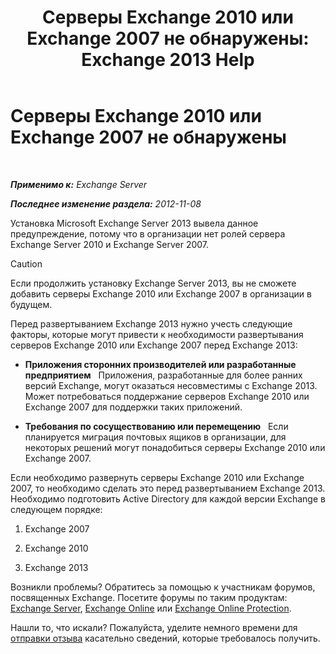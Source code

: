 ﻿---
title: 'Серверы Exchange 2010 или Exchange 2007 не обнаружены: Exchange 2013 Help'
TOCTitle: Серверы Exchange 2010 или Exchange 2007 не обнаружены
ms:assetid: 789cabab-c769-4a16-a6c8-3db82cff8861
ms:mtpsurl: https://technet.microsoft.com/ru-ru/library/ms.exch.setupreadiness.noe14serverwarning(v=EXCHG.150)
ms:contentKeyID: 50488472
ms.date: 04/30/2018
mtps_version: v=EXCHG.150
ms.translationtype: HT
---

# Серверы Exchange 2010 или Exchange 2007 не обнаружены

 

_**Применимо к:** Exchange Server_

_**Последнее изменение раздела:** 2012-11-08_

Установка Microsoft Exchange Server 2013 вывела данное предупреждение, потому что в организации нет ролей сервера Exchange Server 2010 и Exchange Server 2007.

> [!CAUTION]  
> Если продолжить установку Exchange Server 2013, вы не сможете добавить серверы Exchange 2010 или Exchange 2007 в организации в будущем.


Перед развертыванием Exchange 2013 нужно учесть следующие факторы, которые могут привести к необходимости развертывания серверов Exchange 2010 или Exchange 2007 перед Exchange 2013:

  - **Приложения сторонних производителей или разработанные предприятием**   Приложения, разработанные для более ранних версий Exchange, могут оказаться несовместимы с Exchange 2013. Может потребоваться поддержание серверов Exchange 2010 или Exchange 2007 для поддержки таких приложений.

  - **Требования по сосуществованию или перемещению**   Если планируется миграция почтовых ящиков в организации, для некоторых решений могут понадобиться серверы Exchange 2010 или Exchange 2007.

Если необходимо развернуть серверы Exchange 2010 или Exchange 2007, то необходимо сделать это перед развертыванием Exchange 2013. Необходимо подготовить Active Directory для каждой версии Exchange в следующем порядке:

1.  Exchange 2007

2.  Exchange 2010

3.  Exchange 2013

Возникли проблемы? Обратитесь за помощью к участникам форумов, посвященных Exchange. Посетите форумы по таким продуктам: [Exchange Server](https://go.microsoft.com/fwlink/p/?linkid=60612), [Exchange Online](https://go.microsoft.com/fwlink/p/?linkid=267542) или [Exchange Online Protection](https://go.microsoft.com/fwlink/p/?linkid=285351).

Нашли то, что искали? Пожалуйста, уделите немного времени для [отправки отзыва](mailto:exsetuphelpfeedback@microsoft.com?subject=exchange%202013%20setup%20help%20feedbac) касательно сведений, которые требовалось получить.


